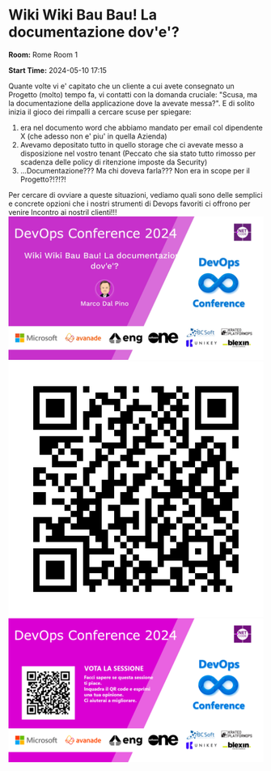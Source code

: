 # Wiki Wiki Bau Bau! La documentazione dov'e'?
**Room:** Rome Room 1

**Start Time:** 2024-05-10 17:15

Quante volte vi e' capitato che un cliente a cui avete consegnato un Progetto (molto) tempo fa, vi contatti con la domanda cruciale: "Scusa, ma la documentazione della applicazione dove la avevate messa?". E di solito inizia il gioco dei rimpalli a cercare scuse per spiegare:
1) era nel documento word che abbiamo mandato per email col dipendente X (che adesso non e' piu' in quella Azienda)
2) Avevamo depositato tutto in quello storage che ci avevate messo a disposizione nel vostro tenant (Peccato che sia stato tutto rimosso per scadenza delle policy di ritenzione imposte da Security)
3) ...Documentazione??? Ma chi doveva farla??? Non era in scope per il Progetto?!?!?!

Per cercare di ovviare a queste situazioni, vediamo quali sono delle semplici e concrete opzioni che i nostri strumenti di Devops favoriti ci offrono per venire Incontro ai nostril clienti!!!
![Banner](room1_17_15.jpeg 'SessionBanner')
![QR](qr.png 'Qr')
![Voting Banner](votingBanner.png 'Voting Banner')

